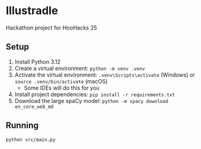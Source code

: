 # Illustradle

Hackathon project for HooHacks 25

## Setup

1. Install Python 3.12
1. Create a virtual environment: `python -m venv .venv`
1. Activate the virtual environment: `.venv\Scripts\activate` (Windows) or `source .venv/bin/activate` (macOS)
    - Some IDEs will do this for you
1. Install project dependencies: `pip install -r requirements.txt`
1. Download the large spaCy model: `python -m spacy download en_core_web_md`

## Running

`python src/main.py`
